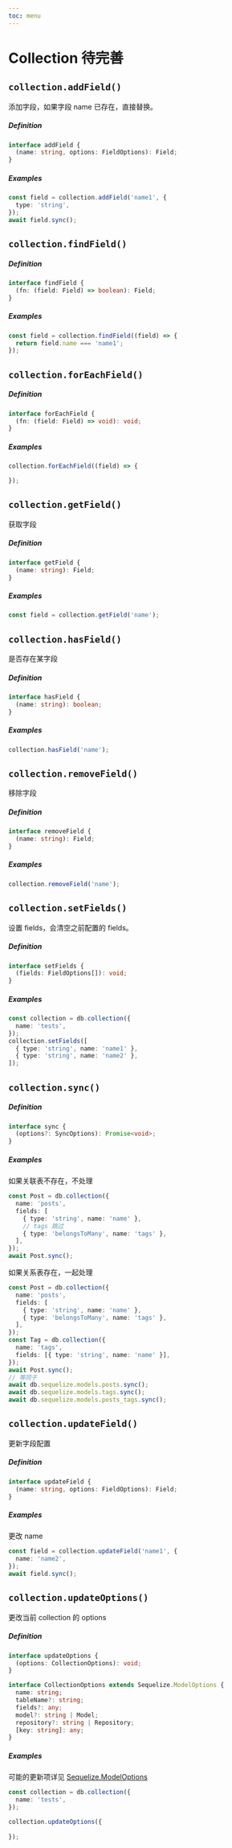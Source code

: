 ```yaml
---
toc: menu
---
```


# Collection <Badge>待完善</Badge>

## `collection.addField()`

添加字段，如果字段 name 已存在，直接替换。

##### Definition

```ts
interface addField {
  (name: string, options: FieldOptions): Field;
}
```

##### Examples

```ts
const field = collection.addField('name1', {
  type: 'string',
});
await field.sync();
```

## `collection.findField()`

##### Definition

```ts
interface findField {
  (fn: (field: Field) => boolean): Field;
}
```

##### Examples

```ts
const field = collection.findField((field) => {
  return field.name === 'name1';
});
```

## `collection.forEachField()`

##### Definition

```ts
interface forEachField {
  (fn: (field: Field) => void): void;
}
```

##### Examples

```ts
collection.forEachField((field) => {

});
```

## `collection.getField()`

获取字段

##### Definition

```ts
interface getField {
  (name: string): Field;
}
```

##### Examples

```ts
const field = collection.getField('name');
```

## `collection.hasField()`

是否存在某字段

##### Definition

```ts
interface hasField {
  (name: string): boolean;
}
```

##### Examples

```ts
collection.hasField('name');
```

## `collection.removeField()`

移除字段

##### Definition

```ts
interface removeField {
  (name: string): Field;
}
```

##### Examples

```ts
collection.removeField('name');
```

## `collection.setFields()`

设置 fields，会清空之前配置的 fields。

##### Definition

```ts
interface setFields {
  (fields: FieldOptions[]): void;
}
```

##### Examples

```ts
const collection = db.collection({
  name: 'tests',
});
collection.setFields([
  { type: 'string', name: 'name1' },
  { type: 'string', name: 'name2' },
]);
```

## `collection.sync()`

##### Definition

```ts
interface sync {
  (options?: SyncOptions): Promise<void>;
}
```

##### Examples

如果关联表不存在，不处理

```ts
const Post = db.collection({
  name: 'posts',
  fields: [
    { type: 'string', name: 'name' },
    // tags 跳过
    { type: 'belongsToMany', name: 'tags' },
  ],
});
await Post.sync();
```

如果关系表存在，一起处理

```ts
const Post = db.collection({
  name: 'posts',
  fields: [
    { type: 'string', name: 'name' },
    { type: 'belongsToMany', name: 'tags' },
  ],
});
const Tag = db.collection({
  name: 'tags',
  fields: [{ type: 'string', name: 'name' }],
});
await Post.sync();
// 等同于
await db.sequelize.models.posts.sync();
await db.sequelize.models.tags.sync();
await db.sequelize.models.posts_tags.sync();
```

## `collection.updateField()`

更新字段配置

##### Definition

```ts
interface updateField {
  (name: string, options: FieldOptions): Field;
}
```

##### Examples

更改 name

```ts
const field = collection.updateField('name1', {
  name: 'name2',
});
await field.sync();
```

## `collection.updateOptions()`

更改当前 collection 的 options

##### Definition

```ts
interface updateOptions {
  (options: CollectionOptions): void;
}

interface CollectionOptions extends Sequelize.ModelOptions {
  name: string;
  tableName?: string;
  fields?: any;
  model?: string | Model;
  repository?: string | Repository;
  [key: string]: any;
}
```

##### Examples

可能的更新项详见 [Sequelize.ModelOptions](https://github.com/sequelize/sequelize/blob/f9dfaa7c533acad4ae88fd16b47c3a5805fb6e9b/types/lib/model.d.ts#L1390)

```ts
const collection = db.collection({
  name: 'tests',
});

collection.updateOptions({
  
});
```

